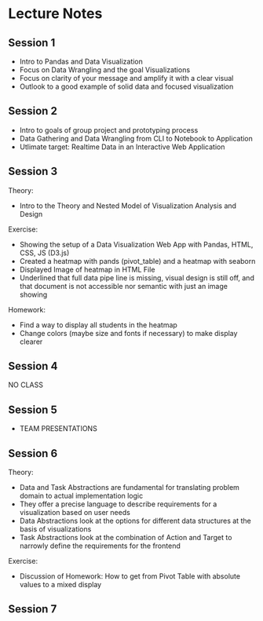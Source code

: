 # Lecture Notes

## Session 1

- Intro to Pandas and Data Visualization
- Focus on Data Wrangling and the goal Visualizations
- Focus on clarity of your message and amplify it with a clear visual
- Outlook to a good example of solid data and focused visualization


## Session 2

- Intro to goals of group project and prototyping process
- Data Gathering and Data Wrangling from CLI to Notebook to Application
- Utlimate target: Realtime Data in an Interactive Web Application


## Session 3

Theory:
- Intro to the Theory and Nested Model of Visualization Analysis and Design

Exercise:
- Showing the setup of a Data Visualization Web App with Pandas, HTML, CSS, JS (D3.js)
- Created a heatmap with pands (pivot_table) and a heatmap with seaborn
- Displayed Image of heatmap in HTML File
- Underlined that full data pipe line is missing, visual design is still off, and that document is not accessible nor semantic with just an image showing

Homework:
- Find a way to display all students in the heatmap
- Change colors (maybe size and fonts if necessary) to make display clearer

## Session 4

NO CLASS

## Session 5
- TEAM PRESENTATIONS

## Session 6

Theory:
- Data and Task Abstractions are fundamental for translating problem domain to actual implementation logic
- They offer a precise language to describe requirements for a visualization based on user needs
- Data Abstractions look at the options for different data structures at the basis of visualizations
- Task Abstractions look at the combination of Action and Target to narrowly define the requirements for the frontend

Exercise:
- Discussion of Homework: How to get from Pivot Table with absolute values to a mixed display

## Session 7


